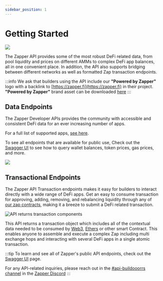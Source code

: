 ```yaml
---
sidebar_position: 1
---
```


# Getting Started

![](../../static/img/assets/zapper_api_logo.png)

The Zapper API provides some of the most robust DeFi related data, 
from pool liquidity and prices on different AMMs to complex DeFi app balances, all in
one convenient place. In addition, the API also supports bridging between
different networks as well as formatted Zap transaction endpoints.

:::info 
We ask that builders using the API include our **"Powered by Zapper"**
logo with a backlink to [https://zapper.fi](https://zapper.fi) in their project.
**"Powered by Zapper"** brand asset can be downloaded
[here](../docs/brand-assets.md)
:::

## Data Endpoints

The Zapper Developer APIs provides the community with accessible and consistent
DeFi data for an ever increasing number of apps.

For a full list of supported apps, [see here](https://zapper.fi/protocols).

To see all endpoints that are available for public use, Check out the
[Swagger UI](https://api.zapper.fi/api/static/index.html#) to see how to query
wallet balances, token prices, gas prices, and more.

![](../../static/img/assets/data_api.png)

## Transactional Endpoints

The Zapper API Transaction endpoints makes it easy for builders to interact
directly with a wide range of DeFi apps. Get an easy to consume transaction for
approving, adding, removing, and rebalancing liquidity through any of
[our zap contracts](../apis/3-smart-contracts.md), making it a breeze to submit
a DeFi related transaction.

![API returns transaction components](../../static/img/assets/transaction-data.png)

This API returns a transaction object which includes all of the contextual data
needed to be consumed by
[Web3](https://web3js.readthedocs.io/en/v1.2.0/web3-eth.html#sendtransaction),
[Ethers](https://docs.ethers.io/v5/) or other smart Contract. This enables
anyone to assemble and execute a complex Zap including multi exchange hops and
interacting with several DeFi apps in a single atomic transaction.

:::tip 
To learn and see all of Zapper's public API endpoints, check out the
[Swagger UI](https://api.zapper.fi/api/static/index.html#/) page.

For any API-related inquiries, please reach out in the
[#api-buildooorrs channel](https://discord.com/channels/647279669388771329/650654989202489354)
in the [Zapper Discord](https://zapper.fi/discord)
:::
